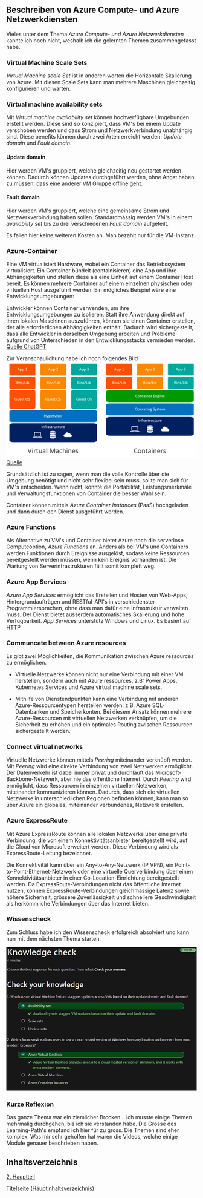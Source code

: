 ## Beschreiben von Azure Compute- und Azure Netzwerkdiensten

Vieles unter dem Thema *Azure Compute- und Azure Netzwerkdiensten* kannte ich noch nicht, weshalb ich die gelernten Themen zusammengefasst habe.

### Virtual Machine Scale Sets

*Virtual Machine scale Set* ist in anderen worten die Horizontale Skalierung von Azure. Mit diesen Scale Sets kann man mehrere Maschinen gleichzeitig konfigurieren und warten. 

### Virtual machine availability sets

Mit *Virtual machine availability set* können hochverfügbare Umgebungen erstellt werden. Diese sind so konzipiert, dass VM's bei einem Update verschoben werden und dass Strom und Netzwerkverbindung unabhängig sind. Diese benefits können durch zwei Arten erreicht werden: *Update domain* und *Fault domain*.

#### Update domain

Hier werden VM's gruppiert, welche gleichzeitig neu gestartet werden können. Dadurch können Updates durchgeführt werden, ohne Angst haben zu müssen, dass eine anderer VM Gruppe offline geht.

#### Fault domain

Hier werden VM's gruppiert, welche eine gemeinsame Strom und Netzwerkverbindung haben sollen. Standardmässig werden VM's in einem *availability set* bis zu drei verschiedenen *Fault domain* aufgeteilt.

Es fallen hier keine weiteren Kosten an. Man bezahlt nur für die VM-Instanz.

### Azure-Container

Eine VM virtualisiert Hardware, wobei ein Container das Betriebssystem virtualisiert.
Ein Container bündelt (containisieren) eine App und ihre Abhängigkeiten und stellen diese als eine Einheit auf einem Container Host bereit. Es können mehrere Container auf einem einzelnen physischen oder virtuellen Host ausgeführt werden. Ein mögliches Beispiel wäre eine 
Entwicklungsumgebungen:

Entwickler können Container verwenden, um ihre Entwicklungsumgebungen zu isolieren. Statt ihre Anwendung direkt auf ihren lokalen Maschinen auszuführen, können sie einen Container erstellen, der alle erforderlichen Abhängigkeiten enthält. Dadurch wird sichergestellt, dass alle Entwickler in derselben Umgebung arbeiten und Probleme aufgrund von Unterschieden in den Entwicklungsstacks vermieden werden.
[Quelle ChatGPT](https://chat.openai.com/)

Zur Veranschaulichung habe ich noch folgendes Bild
![Container vs VM](../ressources/containers-vs-virtual-machines.jpg)
[Quelle](../4_Anhang/Quellenangabe#Azure-Container)

Grundsätzlich ist zu sagen, wenn man die volle Kontrolle über die Umgebung benötigt und nicht sehr flexibel sein muss, sollte man sich für VM's entscheiden. Wenn nicht, könnte die Portabilität, Leistungsmerkmale und Verwaltungsfunktionen von Container die besser Wahl sein.

Container können mittels *Azure Container Instances* (PaaS) hochgeladen und dann durch den Dienst ausgeführt werden.

### Azure Functions

Als Alternative zu VM's und Container bietet Azure noch die serverlose Computeoption, *Azure Functions* an. Anders als bei VM's und Containers werden Funktionen durch Ereignisse ausgelöst, sodass keine Ressourcen bereitgestellt werden müssen, wenn kein Ereignis vorhanden ist. Die Wartung von Serverinfrastrukturen fällt somit komplett weg.

### Azure App Services

*Azure App Services* ermöglicht das Erstellen und Hosten von Web-Apps, Hintergrundaufträgen und RESTful-API's in verschiedenster Programmiersprachen, ohne dass man dafür eine Infrastruktur verwalten muss. Der Dienst bietet ausserdem automatisches Skalierung und hohe Verfügbarkeit. *App Services* unterstütz Windows und Linux. Es basiert auf HTTP

### Communcate between Azure resources

Es gibt zwei Möglichkeiten, die Kommunikation zwischen Azure ressources zu ermöglichen.

- Virtuelle Netzwerke können nicht nur eine Verbindung mit einer VM herstellen, sondern auch mit Azure ressources. z.B: Power Apps, Kubernetes Services und Azure virtual machine scale sets.

- Mithilfe von Dienstendpunkten kann eine Verbindung mit anderen Azure-Ressourcentypen herstellen werden, z.B. Azure SQL-Datenbanken und Speicherkonten. Bei diesem Ansatz können mehrere Azure-Ressourcen mit virtuellen Netzwerken verknüpfen, um die Sicherheit zu erhöhen und ein optimales Routing zwischen Ressourcen sichergestellt werden.

### Connect virtual networks

Virtuelle Netzwerke können mittels *Peering* miteinander verknüpft werden. Mit *Peering* wird eine direkte Verbindung von zwei Netzwerken ermöglicht. Der Datenverkehr ist dabei immer privat und durchläuft das Microsoft-Backbone-Netzwerk, aber nie das öffentliche Internet. Durch *Peering* wird ermöglicht, dass Ressourcen in einzelnen virtuellen Netzwerken, miteinander kommunizieren können. Dadurch, dass sich die virtuellen Netzwerke in unterschiedlichen Regionen befinden können, kann man so über Azure ein globales, miteinander verbundenes, Netzwerk erstellen.

### Azure ExpressRoute

Mit Azure ExpressRoute können alle lokalen Netzwerke über eine private Verbindung, die von einem Konnektivitätsanbieter bereitgestellt wird, auf die Cloud von Microsoft erweitert werden. Diese Verbindung wird als ExpressRoute-Leitung bezeichnet.

Die Konnektivität kann über ein Any-to-Any-Netzwerk (IP VPN), ein Point-to-Point-Ethernet-Netzwerk oder eine virtuelle Querverbindung über einen Konnektivitätsanbieter in einer Co-Location-Einrichtung bereitgestellt werden. Da ExpressRoute-Verbindungen nicht das öffentliche Internet nutzen, können ExpressRoute-Verbindungen gleichmässige Latenz sowie höhere Sicherheit, grössere Zuverlässigkeit und schnellere Geschwindigkeit als herkömmliche Verbindungen über das Internet bieten.

### Wissenscheck

Zum Schluss habe ich den Wissenscheck erfolgreich absolviert und kann nun mit dem nächsten Thema starten.

![Wissenscheck](../ressources/Wissensbeurteilung_Azurecompute.png)

### Kurze Reflexion

Das ganze Thema war ein ziemlicher Brocken... ich musste einige Themen mehrmalig durchgehen, bis ich sie verstanden habe. Die Grösse des Learning-Path's empfand ich hier für zu gross. Die Themen sind eher komplex. Was mir sehr geholfen hat waren die Videos, welche einige Module genauer beschrieben haben.

## Inhaltsverzeichnis

[2. Hauptteil](./README.md)

[Titelseite (Hauptinhaltsverzeichnis)](../README.md)
